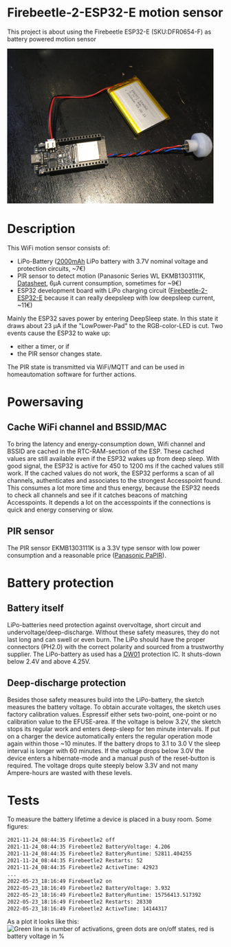# Firebeetle-2-ESP32-E motion sensor
This project is about using the Firebeetle ESP32-E (SKU:DFR0654-F) as battery powered motion sensor

<img src="IMG_3333.JPG" width="480">

Description
===========
This WiFi motion sensor consists of:
- LiPo-Battery (<a href="https://www.eremit.de/p/eremit-3-7v-2000mah-lipo-akku-654060-jst-ph-2-0mm">2000mAh</a> LiPo battery with 3.7V nominal voltage and protection circuits, ~7€)
- PIR sensor to detect motion (Panasonic Series WL EKMB1303111K, <a href="https://mediap.industry.panasonic.eu/assets/download-files/import/ca_pir_motionsensors_1192_en.pdf">Datasheet</a>, 6µA current consumption, sometimes for ~9€)
- ESP32 development board with LiPo charging circuit (<a href="https://wiki.dfrobot.com/FireBeetle_Board_ESP32_E_SKU_DFR0654">Firebeetle-2-ESP32-E</a> because it can really deepsleep with low deepsleep current, ~11€)

Mainly the ESP32 saves power by entering DeepSleep state. In this state it draws about 23 µA if the "LowPower-Pad" to the RGB-color-LED is cut. Two events cause the ESP32 to wake up:
- either a timer, or if
- the PIR sensor changes state.

The PIR state is transmitted via WiFi/MQTT and can be used in homeautomation software for further actions.

Powersaving
===========
Cache WiFi channel and BSSID/MAC
--------------------------------
To bring the latency and energy-consumption down, Wifi channel and BSSID are cached in the RTC-RAM-section of the ESP. These cached values are still available even if the ESP32 wakes up from deep sleep. With good signal, the ESP32 is active for 450 to 1200 ms if the cached values still work. If the cached values do not work, the ESP32 performs a scan of all channels, authenticates and associates to the strongest Accesspoint found. This consumes a lot more time and thus energy, because the ESP32 needs to check all channels and see if it catches beacons of matching Accesspoints. It depends a lot on the accesspoints if the connections is quick and energy conserving or slow.

PIR sensor
----------
The PIR sensor EKMB1303111K is a 3.3V type sensor with low power consumption and a reasonable price (<a href="https://mediap.industry.panasonic.eu/assets/download-files/import/ca_pir_motionsensors_1192_en.pdf">Panasonic PaPIR</a>).

Battery protection
==================
Battery itself
--------------
LiPo-batteries need protection against overvoltage, short circuit and undervoltage/deep-discharge. Without these safety measures, they do not last long and can swell or even burn. The LiPo should have the proper connectors (PH2.0) with the correct polarity and sourced from a trustworthy supplier. The LiPo-battery as used has a <a href="https://cdn.sparkfun.com/assets/learn_tutorials/2/5/1/DW01-P_DataSheet_V10.pdf">DW01</a> protection IC. It shuts-down below 2.4V and above 4.25V. 

Deep-discharge protection
-------------------------
Besides those safety measures build into the LiPo-battery, the sketch measures the battery voltage. To obtain accurate voltages, the sketch uses factory calibration values. Espressif either sets two-point, one-point or no calibration value to the EFUSE-area.
If the voltage is below 3.2V, the sketch stops its regular work and enters deep-sleep for ten minute intervals. If put on a charger the device automatically enters the regular operation mode again within those ~10 minutes. If the battery drops to 3.1 to 3.0 V the sleep interval is longer with 60 minutes. If the voltage drops below 3.0V the device enters a hibernate-mode and a manual push of the reset-button is required. The voltage drops quite steeply below 3.3V and not many Ampere-hours are wasted with these levels.

Tests
=====
To measure the battery lifetime a device is placed in a busy room. Some figures:
```
2021-11-24_08:44:35 Firebeetle2 off
2021-11-24_08:44:35 Firebeetle2 BatteryVoltage: 4.206
2021-11-24_08:44:35 Firebeetle2 BatteryRuntime: 52811.404255
2021-11-24_08:44:35 Firebeetle2 Restarts: 52
2021-11-24_08:44:35 Firebeetle2 ActiveTime: 42923
...
2022-05-23_18:16:49 Firebeetle2 on
2022-05-23_18:16:49 Firebeetle2 BatteryVoltage: 3.932
2022-05-23_18:16:49 Firebeetle2 BatteryRuntime: 15756413.517392
2022-05-23_18:16:49 Firebeetle2 Restarts: 28330
2022-05-23_18:16:49 Firebeetle2 ActiveTime: 14144317
```


As a plot it looks like this:
![Green line is number of activations, green dots are on/off states, red is battery voltage in %](https://user-images.githubusercontent.com/12876583/169874366-319b0b02-a340-44a7-9361-b057a8a5cffc.png)


